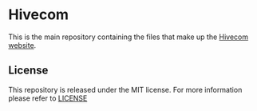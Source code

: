 # Hivecom #

This is the main repository containing the files that make up the [Hivecom website](http://hivecom.net).

## License ##

This repository is released under the MIT license. For more information please refer to [LICENSE](https://github.com/Catlinman/Hivecom/blob/master/LICENSE)
